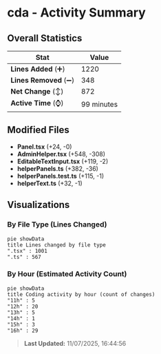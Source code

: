 # cda - Activity Summary 

## Overall Statistics

| Stat                   | Value                                                             |
| ---------------------- | ----------------------------------------------------------------- |
| **Lines Added** (➕)   | 1220                                          |
| **Lines Removed** (➖) | 348                                        |
| **Net Change** (↕)    | 872                |
| **Active Time** (⌚)   | 99 minutes |


## Modified Files
- **Panel.tsx** (+24, -0)
- **AdminHelper.tsx** (+548, -308)
- **EditableTextInput.tsx** (+119, -2)
- **helperPanels.ts** (+382, -36)
- **helperPanels.test.ts** (+115, -1)
- **helperText.ts** (+32, -1)

## Visualizations

### By File Type (Lines Changed)

```mermaid
pie showData
title Lines changed by file type
".tsx" : 1001
".ts" : 567
```

### By Hour (Estimated Activity Count)

```mermaid
pie showData
title Coding activity by hour (count of changes)
"11h" : 5
"12h" : 20
"13h" : 5
"14h" : 1
"15h" : 3
"16h" : 29
```


> **Last Updated:** 11/07/2025, 16:44:56